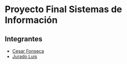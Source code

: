 Proyecto Final Sistemas de Información
===

## Integrantes
- [Cesar Fonseca](https://github.com/cfonseca2) 
- [Jurado Luis](https://github.com/LuisJurado99/)